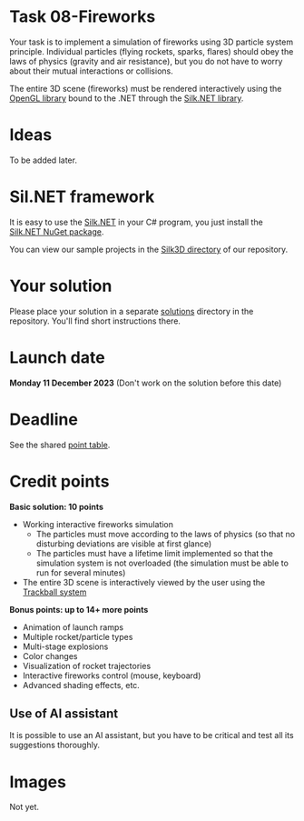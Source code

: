 # Task 08-Fireworks
Your task is to implement a simulation of fireworks using 3D particle system principle.
Individual particles (flying rockets, sparks, flares) should obey the laws of physics
(gravity and air resistance), but you do not have to worry about their mutual
interactions or collisions.

The entire 3D scene (fireworks) must be rendered interactively using the
[OpenGL library](https://www.opengl.org/) bound to the .NET through the
[Silk.NET library](https://github.com/dotnet/Silk.NET).

# Ideas
To be added later.

# Sil.NET framework
It is easy to use the [Silk.NET](https://github.com/dotnet/Silk.NET) in your C#
program, you just install the [Silk.NET NuGet package](https://www.nuget.org/packages/Silk.NET/).

You can view our sample projects in the
[Silk3D directory](../Silk3D/README.md) of our repository.

# Your solution
Please place your solution in a separate [solutions](solutions/README.md)
directory in the repository. You'll find short instructions there.

# Launch date
**Monday 11 December 2023**
(Don't work on the solution before this date)

# Deadline
See the shared [point table](https://docs.google.com/spreadsheets/d/1QLukOcSRPa5exOYW1eUfQWY2WoMjo1menbjQIU7Gvs4/edit?usp=sharing).

# Credit points
**Basic solution: 10 points**
* Working interactive fireworks simulation
  - The particles must move according to the laws of physics (so that no disturbing
	deviations are visible at first glance)
  - The particles must have a lifetime limit implemented so that the simulation
	system is not overloaded (the simulation must be able to run for several minutes)
* The entire 3D scene is interactively viewed by the user using the [Trackball system](../Silk3D/shared/Trackball.cs)

**Bonus points: up to 14+ more points**
* Animation of launch ramps
* Multiple rocket/particle types
* Multi-stage explosions
* Color changes
* Visualization of rocket trajectories
* Interactive fireworks control (mouse, keyboard)
* Advanced shading effects, etc.

## Use of AI assistant
It is possible to use an AI assistant, but you have to be critical and
test all its suggestions thoroughly.

# Images
Not yet.
